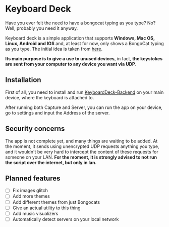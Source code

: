 # Keyboard Deck

Have you ever felt the need to have a bongocat typing as you type? No? Well, probably you need it anyway.

Keyboard deck is a simple application that supports **Windows, Mac OS, Linux, Android and IOS** and, at least for now, only shows a BongoCat typing as you type. The initial idea is taken from [here](https://www.reddit.com/r/MechanicalKeyboards/comments/h0a7kq/i_made_an_oled_animation_of_bongo_cat_that/).

**Its main purpose is to give a use to unused devices**, in fact, **the keystokes are sent from your computer to any device you want via UDP**.

## Installation

First of all, you need to install and run [KeyboardDeck-Backend](https://github.com/FrancescoCaracciolo/KeyboardDeck-Backend) on your main device, where the keyboard is attached to.

After running both Capture and Server, you can run the app on your device, go to settings and input the Address of the server.

## Security concerns

The app is not complete yet, and many things are waiting to be added. 
At the moment, it sends using unencrypted UDP requests anything you type, and it wouldn't be very hard to intercept the content of these requests for someone on your LAN.
**For the moment, it is strongly advised to not run the script over the internet, but only in lan.**

## Planned features

- [ ] Fix images glitch
- [ ] Add more themes
- [ ] Add different themes from just Bongocats
- [ ] Give an actual utility to this thing
- [ ] Add music visualizers
- [ ] Automatically detect servers on your local network